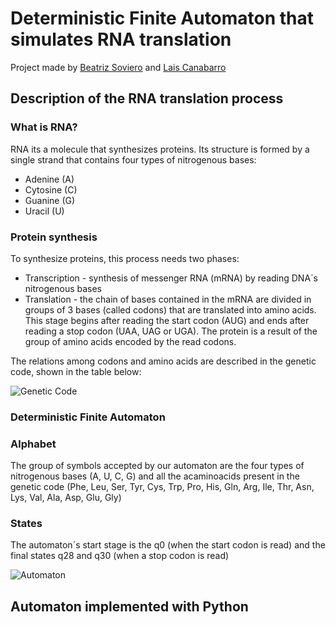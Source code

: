 # Deterministic Finite Automaton that simulates RNA translation

Project made by [Beatriz Soviero](https://github.com/biasoviero) and [Lais Canabarro](https://github.com/laiscanabarro)

## Description of the RNA translation process

### What is RNA?

RNA its a molecule that synthesizes proteins. Its structure is formed by a single strand that contains four types of nitrogenous bases:

  * Adenine (A)
  * Cytosine (C)
  * Guanine (G)
  * Uracil (U)

### Protein synthesis

To synthesize proteins, this process needs two phases:
  * Transcription - synthesis of messenger RNA (mRNA) by reading DNA´s nitrogenous bases
  * Translation - the chain of bases contained in the mRNA are divided in groups of 3 bases (called codons) that are translated into amino acids. This stage begins after reading the start codon (AUG) and ends after reading a stop codon (UAA, UAG or UGA). The protein is a result of the group of amino acids encoded by the read codons.

The relations among codons and amino acids are described in the genetic code, shown in the table below:

![Genetic Code](https://cdn1.byjus.com/wp-content/uploads/2022/05/Genetic-Code-Table.png)

### Deterministic Finite Automaton

### Alphabet

The group of symbols accepted by our automaton are the four types of nitrogenous bases (A, U, C, G) and all the acaminoacids present in the genetic code (Phe, Leu, Ser, Tyr, Cys, Trp, Pro, His, Gln, Arg, Ile, Thr, Asn, Lys,
Val, Ala, Asp, Glu, Gly)

### States

The automaton´s start stage is the q0 (when the start codon is read) and the final states q28 and q30 (when a stop codon is read)

![Automaton](https://github.com/biasoviero/Trabalho-RNA/blob/main/RNA.jpg)

## Automaton implemented with Python
